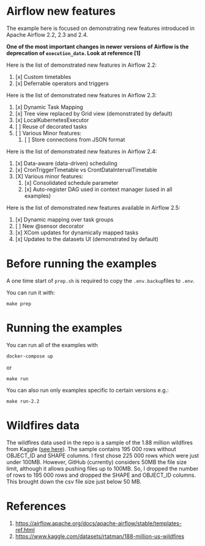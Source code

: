 # Airflow new features

The example here is focused on demonstrating new features
introduced in Apache Airflow 2.2, 2.3 and 2.4.


**One of the most important changes in newer versions of
Airflow is the deprecation of `execution_date`.
Look at reference [1]**

Here is the list of demonstrated new features in Airflow 2.2:
1. [x] Custom timetables
2. [x] Deferrable operators and triggers

Here is the list of demonstrated new features in Airflow 2.3:
1. [x] Dynamic Task Mapping
2. [x] Tree view replaced by Grid view (demonstrated by default)
3. [x] LocalKubernetesExecutor
4. [ ] Reuse of decorated tasks
5. [ ] Various Minor features:
   1. [ ] Store connections from JSON format

Here is the list of demonstrated new features in Airflow 2.4:
1. [x] Data-aware (data-driven) scheduling
2. [x] CronTriggerTimetable vs CrontDataIntervalTimetable
3. [X] Various minor features:
   1. [x] Consolidated schedule parameter
   2. [x] Auto-register DAG used in context manager (used in all examples)

Here is the list of demonstrated new features available in Airflow 2.5:
1. [x] Dynamic mapping over task groups
2. [ ] New @sensor decorator
3. [x] XCom updates for dynamically mapped tasks
4. [x] Updates to the datasets UI (demonstrated by default)

# Before running the examples
A one time start of `prep.sh` is required to copy the 
`.env.backup`files to `.env`.

You can run it with:
```shell
make prep
```

# Running the examples

You can run all of the examples with
```shell
docker-compose up
```
or
```shell
make run
```

You can also run only examples specific to certain versions
e.g.: 
```shell
make run-2.2
```

# Wildfires data
The wildfires data used in the repo is a sample of the 
1.88 million wildfires from Kaggle ([see here](https://www.kaggle.com/datasets/rtatman/188-million-us-wildfires)).
The sample contains 195 000 rows without OBJECT_ID and SHAPE
columns. I first chose 225 000 rows which were just
under 100MB. However, GitHub (currently) considers 50MB 
the file size limit, although it allows pushing files
up to 100MB. So, I dropped the number of rows to
195 000 rows and dropped the SHAPE and OBJECT_ID columns.
This brought down the csv file size just below 50 MB.


# References
1. https://airflow.apache.org/docs/apache-airflow/stable/templates-ref.html
2. https://www.kaggle.com/datasets/rtatman/188-million-us-wildfires
